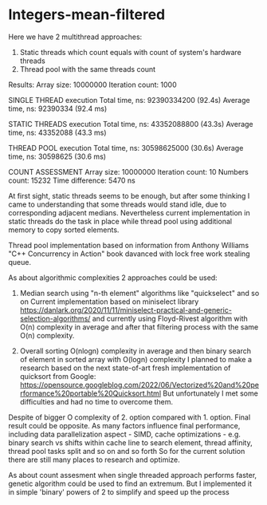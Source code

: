 # Integers-mean-filtered


Here we have 2 multithread approaches:
1. Static threads which count equals with count of system's hardware threads
2. Thread pool with the same threads count

Results:
Array size: 10000000 Iteration count: 1000

SINGLE THREAD execution
Total time, ns: 92390334200 (92.4s) Average time, ns: 92390334 (92.4 ms)

STATIC THREADS execution
Total time, ns: 43352088800 (43.3s) Average time, ns: 43352088 (43.3 ms)

THREAD POOL execution
Total time, ns: 30598625000 (30.6s) Average time, ns: 30598625 (30.6 ms)

COUNT ASSESSMENT
Array size: 10000000 Iteration count: 10
Numbers count: 15232 Time difference: 5470 ns

At first sight, static threads seems to be enough, but after some thinking I came to understanding that some threads would stand idle,
due to corresponding adjacent medians. Nevertheless current implementation in static threads do the task in place while thread pool using additional memory 
to copy sorted elements.

Thread pool implementation based on information from Anthony Williams "C++ Concurrency in Action" book davanced with lock free work stealing queue. 

As about algorithmic complexities 2 approaches could be used:
1. Median search using "n-th element" algorithms like "quickselect" and so on
Current implementation based on miniselect library https://danlark.org/2020/11/11/miniselect-practical-and-generic-selection-algorithms/
and currently using Floyd-Rivest algorithm with O(n) complexity in average and after that filtering process with the same O(n) complexity.

2. Overall sorting O(nlogn) complexity in average and then binary search of element in sorted array with O(logn) complexity
I planned to make a research based on the next state-of-art fresh implementation of quicksort from Google:
https://opensource.googleblog.com/2022/06/Vectorized%20and%20performance%20portable%20Quicksort.html
But unfortunately I met some difficulties and had no time to overcome them. 

Despite of bigger O complexity of 2. option compared with 1. option. Final result could be opposite.
As many factors influence final performance, including data parallelization aspect - SIMD, cache optimizations - e.g.
binary search vs shifts within cache line to search element, thread affinity, thread pool tasks split and so on and so forth
So for the current solution there are still many places to research and optimize.


As about count assesment when single threaded approach performs faster, genetic algorithm could be used to find an extremum. But I implemented it in simple 'binary' powers of 2 to simplify and speed up the process
